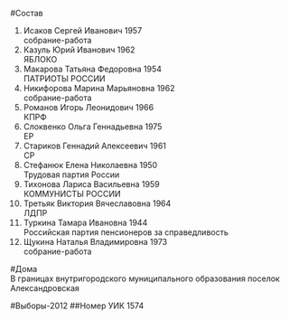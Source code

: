 #Состав
1. Исаков Сергей Иванович 1957   
    собрание-работа
2. Казуль Юрий Иванович 1962   
    ЯБЛОКО
3. Макарова Татьяна Федоровна 1954   
    ПАТРИОТЫ РОССИИ
4. Никифорова Марина Марьяновна 1962   
    собрание-работа
5. Романов Игорь Леонидович 1966   
    КПРФ
6. Слоквенко Ольга Геннадьевна 1975   
    ЕР
7. Стариков Геннадий Алексеевич 1961   
    СР
8. Стефанюк Елена Николаевна 1950   
    Трудовая партия России
9. Тихонова Лариса Васильевна 1959   
    КОММУНИСТЫ РОССИИ
10. Третьяк Виктория Вячеславовна 1964   
    ЛДПР
11. Туркина Тамара Ивановна 1944   
    Российская партия пенсионеров за справедливость
12. Щукина Наталья Владимировна 1973   
    собрание-работа

#Дома  
В границах внутригородского муниципального образования поселок Александровская

#Выборы-2012
##Номер УИК
1574
